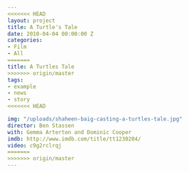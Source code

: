 ```yaml
---
<<<<<<< HEAD
layout: project
title: A Turtle's Tale
date: 2010-04-04 00:00:00 Z
categories:
- Film
- All
=======
title: A Turtles Tale
>>>>>>> origin/master
tags:
- example
- news
- story
<<<<<<< HEAD

img: "/uploads/shaheen-baig-casting-a-turtles-tale.jpg"
director: Ben Stassen
with: Gemma Arterton and Dominic Cooper
imdb: http://www.imdb.com/title/tt1230204/
video: c9g2rclrqj
=======
>>>>>>> origin/master
---
```


